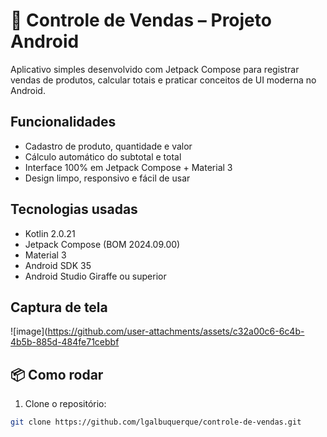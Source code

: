 # 📱 Controle de Vendas – Projeto Android

Aplicativo simples desenvolvido com Jetpack Compose para registrar vendas de produtos, calcular totais e praticar conceitos de UI moderna no Android.

## Funcionalidades
- Cadastro de produto, quantidade e valor
- Cálculo automático do subtotal e total
- Interface 100% em Jetpack Compose + Material 3
- Design limpo, responsivo e fácil de usar

## Tecnologias usadas
- Kotlin 2.0.21
- Jetpack Compose (BOM 2024.09.00)
- Material 3
- Android SDK 35
- Android Studio Giraffe ou superior

## Captura de tela
![image](https://github.com/user-attachments/assets/c32a00c6-6c4b-4b5b-885d-484fe71cebbf

## 📦 Como rodar
1. Clone o repositório:
```bash
git clone https://github.com/lgalbuquerque/controle-de-vendas.git
